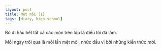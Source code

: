 ```yaml
---
layout: post
title: Mệt mõi [1]
tags: [diary, high-school] 
---
```


Bỏ đi hầu hết tất cả các môn trên lớp là điều tôi đã làm.

Mỗi ngày trôi qua là mỗi lần mệt mõi, nhức đầu vì bởi những kiến thức mới.